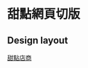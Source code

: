 # 甜點網頁切版

## Design layout

[甜點店商](https://xd.adobe.com/spec/934efdb7-a7e4-47d5-572e-efece0914f62-e57f/)

